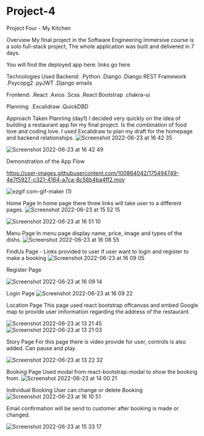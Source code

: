# Project-4
Project Four - My Kitchen 

Overview
My final project in the Software Engineering Immersive course is a solo full-stack project, The whole application was built and delivered in 7 days.

You will find the deployed app here: links go here

Technologies Used
Backend:
.Python
.Diango
.Diango REST Framework
.Psycopg2
.pyJWT
.Django emails

Frontend:
.React
.Axios
.Scss
.React Bootstrap
.chakra-ui

Planning:
.Excalidraw 
.QuickDBD

Approach Taken
Planning (day1)
I decided very quickly on the idea of building a restaurant app for my final project. Is the combination of food love and coding love. I used Excalidraw to plan my draft for the homepage and backend relationships. 
![Screenshot 2022-06-23 at 16 42 35](https://user-images.githubusercontent.com/100864042/175339847-aa9f8930-205c-4bc6-a116-bb367a1cd7f3.png)

![Screenshot 2022-06-23 at 16 42 49](https://user-images.githubusercontent.com/100864042/175339868-5bbc547b-22d3-44c5-ba53-65f388534cd9.png)






Demonstration of the App Flow 

https://user-images.githubusercontent.com/100864042/175494749-4e7f5927-c321-4164-a7ca-8c56b4ba4ff2.mov



![ezgif com-gif-maker (1)](https://user-images.githubusercontent.com/100864042/175339241-560ddf7a-d10f-4b86-9f55-00958b229145.gif)



Home Page 
In home page there three links will take user to a different  pages.
![Screenshot 2022-06-23 at 15 52 15](https://user-images.githubusercontent.com/100864042/175341505-c2d1f7bd-e182-4df4-a10e-cc72f756af19.png)

![Screenshot 2022-06-23 at 16 51 10](https://user-images.githubusercontent.com/100864042/175341595-0aa3e07c-6d08-4dbd-a115-559095147451.png)


Menu Page 
In menu page display  name, price, image and types of the dishs.
![Screenshot 2022-06-23 at 16 08 55](https://user-images.githubusercontent.com/100864042/175341959-245b9e31-1374-4f4f-bb81-d4ac216e0e1f.png)


FindUs Page - Links provided to user if user want to login and register to make a booking
![Screenshot 2022-06-23 at 16 09 05](https://user-images.githubusercontent.com/100864042/175342152-448d09b0-f357-40f5-af9f-830e16d11367.png)


Register Page

![Screenshot 2022-06-23 at 16 09 14](https://user-images.githubusercontent.com/100864042/175342219-f7293ff1-4870-4476-805e-de50628bf07d.png)

Login Page
![Screenshot 2022-06-23 at 16 09 22](https://user-images.githubusercontent.com/100864042/175342320-d193055e-7e25-4b41-b7f7-19884082ba1c.png)




Location Page
This page used react bootstrap offcanvas and embed Google map  to provide user imformation regarding the address of the restaurant. 

![Screenshot 2022-06-23 at 13 21 45](https://user-images.githubusercontent.com/100864042/175342338-182b9fa4-164c-45ec-9b11-e71a7a28bce4.png)
![Screenshot 2022-06-23 at 13 21 03](https://user-images.githubusercontent.com/100864042/175342350-ce92a051-7288-4153-a6d2-b4f9f612d9ca.png)





Story Page
For this page there is video provide for user, controls is also added. Can pause and play.

![Screenshot 2022-06-23 at 13 22 32](https://user-images.githubusercontent.com/100864042/175342362-090d2239-eaf0-4b77-a89d-fcd01e2a5b06.png)



Booking Page 
Used modal from react-bootstrap-modal to show the booking from. 
![Screenshot 2022-06-23 at 14 00 21](https://user-images.githubusercontent.com/100864042/175342408-8cc6cf3f-23f0-40cc-9c11-34cb16aad7d8.png)





Individual Booking 
User can change or delete Booking
![Screenshot 2022-06-23 at 16 10 51](https://user-images.githubusercontent.com/100864042/175342455-5caa3e35-5c40-4a16-a032-6d88137e42af.png)

Email confirmation will be send to customer after booking is made or changed.

![Screenshot 2022-06-23 at 15 33 17](https://user-images.githubusercontent.com/100864042/175342726-185449c5-7a75-4a84-9f75-1bf24a89bfb4.png)


